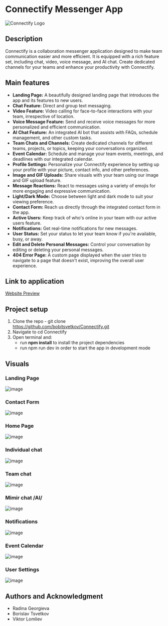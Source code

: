 # Connectify Messenger App

![Connectify Logo](https://i.ibb.co/3BWtsjw/Logo-Connectify.png)

## Description 
Connectify is a collaboration messenger application designed to make team communication easier and more efficient. It is equipped with a rich feature set, including chat, video, voice message, and AI chat. Create dedicated channels for your teams and enhance your productivity with Connectify.

## Main features

- **Landing Page:** A beautifully designed landing page that introduces the app and its features to new users.
- **Chat Feature:** Direct and group text messaging.
- **Video Feature:** Video calling for face-to-face interactions with your team, irrespective of location.
- **Voice Message Feature:** Send and receive voice messages for more personalized and efficient communication.
- **AI Chat Feature:** An integrated AI bot that assists with FAQs, schedule management, and other custom tasks.
- **Team Chats and Channels:** Create dedicated channels for different teams, projects, or topics, keeping your conversations organized.
- **Event Calendar:** Schedule and manage your team events, meetings, and deadlines with our integrated calendar.
- **Profile Settings:** Personalize your Connectify experience by setting up your profile with your picture, contact info, and other preferences.
- **Image and GIF Uploads:** Share visuals with your team using our image and GIF upload feature.
- **Message Reactions:** React to messages using a variety of emojis for more engaging and expressive communication.
- **Light/Dark Mode:** Choose between light and dark mode to suit your viewing preference.
- **Contact Form:** Reach us directly through the integrated contact form in the app.
- **Active Users:** Keep track of who's online in your team with our active users feature.
- **Notifications:** Get real-time notifications for new messages.
- **User Status:** Set your status to let your team know if you're available, busy, or away.
- **Edit and Delete Personal Messages:** Control your conversation by editing or deleting your personal messages.
- **404 Error Page:** A custom page displayed when the user tries to navigate to a page that doesn't exist, improving the overall user experience.

## Link to application

[Website Preview](https://connectify-telerikproject.vercel.app/)

## Project setup

1. Clone the repo - git clone https://github.com/bobitsvetkov/Connectify.git
2. Navigate to cd Connectify
3. Open terminal and:
   - run **npm install** to install the project dependencies
   - run npm run dev in order to start the app in development mode

## Visuals
### **Landing Page**

![image](/Connectify/src/assets/images/Landing1.png)

### **Contact Form**
![image](/Connectify/src/assets/images/Contacts.png)
### **Home Page**

![image](/Connectify/src/assets/images/Home.png)

### **Individual chat**

![image](/Connectify/src/assets/images/Chats2.png)

### **Team chat**

![image](/Connectify/src/assets/images/Teams2.png)

### **Mimir chat /AI/**

![image](/Connectify/src/assets/images/Mimir2.png)

### **Notifications**

![image](/Connectify/src/assets/images/Notifications2.png)

### **Event Calendar**

![image](/Connectify/src/assets/images/Calendar.png)

### **User Settings**

![image](/Connectify/src/assets/images/Settings.png)
## Authors and Acknowledgment

- Radina Georgieva
- Borislav Tsvetkov
- Viktor Lomliev

